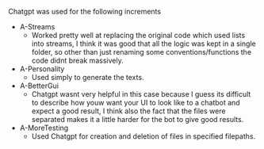 Chatgpt was used for the following increments
- A-Streams
  - Worked pretty well at replacing the original code which used lists into streams, I think it was good that all the logic was kept in a single folder, so other than just renaming some conventions/functions the code didnt break massively.
- A-Personality
  - Used simply to generate the texts.
- A-BetterGui
  - Chatgpt wasnt very helpful in this case because I guess its difficult to describe how youw want your UI to look like to a chatbot and expect a good result, I think also the fact that the files were separated makes it a little harder for the bot to give good results. 
- A-MoreTesting
  - Used Chatgpt for creation and deletion of files in specified filepaths.